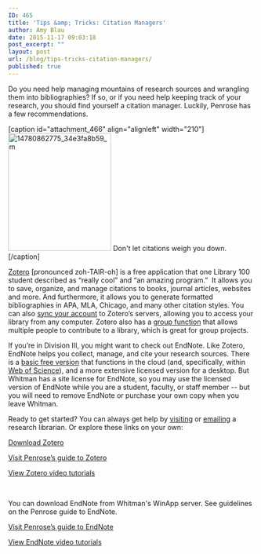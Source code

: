 ```yaml
---
ID: 465
title: 'Tips &amp; Tricks: Citation Managers'
author: Amy Blau
date: 2015-11-17 09:03:18
post_excerpt: ""
layout: post
url: /blog/tips-tricks-citation-managers/
published: true
---
```

<span style="font-weight: 400;">Do you need help managing mountains of research sources and wrangling them into bibliographies? If so, or if you need help keeping track of your research, you should find yourself a citation manager. Luckily, Penrose has a few recommendations. </span>

[caption id="attachment_466" align="alignleft" width="210"]<a href="https://library.whitman.edu/blog/wp-content/uploads/sites/4/2015/11/14780862775_34e3fa8b59_m.jpg"><img class="wp-image-466 size-full" src="https://library.whitman.edu/blog/wp-content/uploads/sites/4/2015/11/14780862775_34e3fa8b59_m.jpg" alt="14780862775_34e3fa8b59_m" width="210" height="240" /></a> Don't let citations weigh you down.[/caption]

<a href="https://www.zotero.org/"><span style="font-weight: 400;">Zotero</span></a><span style="font-weight: 400;"> [pronounced zoh-TAIR-oh] is a free application that one Library 100 student described as “really cool” and “an amazing program.”  It allows you to save, organize, and manage citations to books, journal articles, websites and more. And furthermore, it allows you to generate formatted bibliographies in APA, MLA, Chicago, and many other citation styles. You can also </span><a href="https://www.zotero.org/support/sync"><span style="font-weight: 400;">sync your account</span></a><span style="font-weight: 400;"> to Zotero’s servers, allowing you to access your library from any computer. Zotero also has a </span><a href="https://www.zotero.org/groups/"><span style="font-weight: 400;">group function</span></a><span style="font-weight: 400;"> that allows multiple people to contribute to a library, which is great for group projects. </span>

<span style="font-weight: 400;">If you’re in Division III, you might want to check out EndNote. Like Zotero, EndNote helps you collect, manage, and cite your research sources. There is a </span><a href="http://endnote.com/product-details/basic"><span style="font-weight: 400;">basic free version</span></a><span style="font-weight: 400;"> that functions in the cloud (and, specifically, within </span><a href="http://ezproxy.whitman.edu:2048/login?url=http://webofknowledge.com/?DestApp=WOS&amp;editions=SCI"><span style="font-weight: 400;">Web of Science</span></a><span style="font-weight: 400;">), and a more extensive licensed version for a desktop. </span><span style="font-weight: 400;">But Whitman has a site license for EndNote</span><span style="font-weight: 400;">, so you may use the licensed version of EndNote while you are a student, faculty, or staff member -- but you will need to remove EndNote or purchase your own copy when you leave Whitman.</span>

<span style="font-weight: 400;">Ready to get started? You can always get help by </span><a href="https://library.whitman.edu/appointments/"><span style="font-weight: 400;">visiting</span></a><span style="font-weight: 400;"> or </span><a href="https://library.whitman.edu/contact-a-librarian/"><span style="font-weight: 400;">emailing</span></a><span style="font-weight: 400;"> a research librarian. Or explore these links on your own:</span>

<a href="https://www.zotero.org/"><span style="font-weight: 400;">Download Zotero</span></a>

<a href="http://libguides.whitman.edu/zotero"><span style="font-weight: 400;">Visit Penrose’s guide to Zotero</span></a>

<a href="https://www.zotero.org/support/screencast_tutorials"><span style="font-weight: 400;">View Zotero video tutorials</span></a>

&nbsp;

You can download EndNote from Whitman's WinApp server. See guidelines on the Penrose guide to EndNote.

<a href="http://libguides.whitman.edu/endnote"><span style="font-weight: 400;">Visit Penrose’s guide to EndNote</span></a>

<a href="https://www.youtube.com/user/EndNoteTraining"><span style="font-weight: 400;">View EndNote video tutorials</span></a>